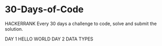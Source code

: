 # 30-Days-of-Code
HACKERRANK
Every 30 days a challenge to code, solve and submit the solution.

DAY 1 HELLO WORLD
DAY 2 DATA TYPES
